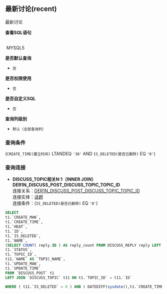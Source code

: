 ## 最新讨论(recent) <!-- {docsify-ignore-all} -->

最新讨论

<p class="panel-title"><b>查看SQL语句</b></p>
<br>

<el-row>
&nbsp;<el-tag @click="MYSQL5 = true">MYSQL5</el-tag>
</el-row>

<br>
<p class="panel-title"><b>是否默认查询</b></p>

* `否`

<p class="panel-title"><b>是否权限使用</b></p>

* `否`

<p class="panel-title"><b>是否自定义SQL</b></p>

* `否`

<p class="panel-title"><b>查询列级别</b></p>

* `默认（全部查询列）`



### 查询条件

(`CREATE_TIME(建立时间)` LTANDEQ `'30'` AND `IS_DELETED(是否已删除)` EQ `'0'`)



### 查询连接
* **DISCUSS_TOPIC相关N:1（INNER JOIN）DER1N_DISCUSS_POST_DISCUSS_TOPIC_TOPIC_ID**<br>
连接关系：[DER1N_DISCUSS_POST_DISCUSS_TOPIC_TOPIC_ID](der/DER1N_DISCUSS_POST_DISCUSS_TOPIC_TOPIC_ID)<br>
连接实体：[话题](module/Team/discuss_topic)<br>
连接条件：(`IS_DELETED(是否已删除)` EQ `'0'`)<br>




<el-dialog v-model="MYSQL5" title="MYSQL5">

```sql
SELECT
t1.`CREATE_MAN`,
t1.`CREATE_TIME`,
t1.`HEAT`,
t1.`ID`,
t1.`IS_DELETED`,
t1.`NAME`,
(SELECT COUNT( reply.ID ) AS reply_count FROM DISCUSS_REPLY reply LEFT JOIN discuss_post dis ON dis.ID = reply.POST_ID WHERE dis.ID = t1.`ID`) AS `REPLIES`,
t1.`STATUS`,
t1.`TOPIC_ID`,
t11.`NAME` AS `TOPIC_NAME`,
t1.`UPDATE_MAN`,
t1.`UPDATE_TIME`
FROM `DISCUSS_POST` t1 
LEFT JOIN `DISCUSS_TOPIC` t11 ON t1.`TOPIC_ID` = t11.`ID` 

WHERE ( t11.`IS_DELETED` = 0 ) AND ( DATEDIFF(sysdate(),t1.`CREATE_TIME`) <= 30  AND  t1.`IS_DELETED` = 0 )
```

</el-dialog>

<script>
 const { createApp } = Vue
  createApp({
    data() {
      return {
                MYSQL5 : false
        
      }
    },
    methods: {
    }
  }).use(ElementPlus).mount('#app')
</script>